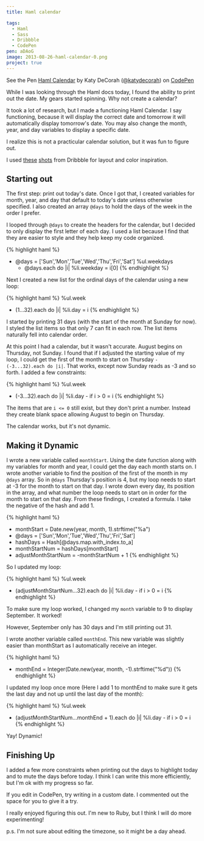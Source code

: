 ```yaml
---
title: Haml calendar

tags:
  - Haml
  - Sass
  - Dribbble
  - CodePen
pen: aDAoG
image: 2013-08-26-haml-calendar-0.png
project: true
---
```


<p data-height="400" data-theme-id="97" data-slug-hash="aDAoG" data-user="katydecorah" data-default-tab="result" class='codepen'>See the Pen <a href='http://codepen.io/katydecorah/pen/aDAoG'>Haml Calendar</a> by Katy DeCorah (<a href='http://codepen.io/katydecorah'>@katydecorah</a>) on <a href='http://codepen.io'>CodePen</a></p>

While I was looking through the Haml docs today, I found the ability to print out the date. My gears started spinning. Why not create a calendar?

It took a lot of research, but I made a functioning Haml Calendar. I say functioning, because it will display the correct date and tomorrow it will automatically display tomorrow's date. You may also change the month, year, and day variables to display a specific date.

I realize this is not a practicular calendar solution, but it was fun to figure out.

I used [these](http://dribbble.com/shots/1054042--Freebie-Calendar-Window?list=searches&tag=calendar) [shots](http://dribbble.com/shots/1054880-My-Birfday-Calendar) from Dribbble for layout and color inspiration.

## Starting out

The first step: print out today's date. Once I got that, I created variables for month, year, and day that default to today's date unless otherwise specified. I also created an array `@days` to hold the days of the week in the order I prefer.

I looped through `@days` to create the headers for the calendar, but I decided to only display the first letter of each day. I used a list because I find that they are easier to style and they help keep my code organized.

{% highlight haml %}

- @days = ['Sun','Mon','Tue','Wed','Thu','Fri','Sat']
  %ul.weekdays
  - @days.each do |i|
    %li.weekday
    = i[0]
    {% endhighlight %}

Next I created a new list for the ordinal days of the calendar using a new loop:

{% highlight haml %}
%ul.week

- (1...32).each do |i|
  %li.day
  = i
  {% endhighlight %}

I started by printing 31 days (with the start of the month at Sunday for now). I styled the list items so that only 7 can fit in each row. The list items naturally fell into calendar order.

At this point I had a calendar, but it wasn't accurate. August begins on Thursday, not Sunday. I found that if I adjusted the starting value of my loop, I could get the first of the month to start on Thursday `- (-3...32).each do |i|`. That works, except now Sunday reads as -3 and so forth. I added a few constraints:

{% highlight haml %}
%ul.week

- (-3...32).each do |i|
  %li.day - if i > 0
  = i
  {% endhighlight %}

The items that are `i <= 0` still exist, but they don't print a number. Instead they create blank space allowing August to begin on Thursday.

The calendar works, but it's not dynamic.

## Making it Dynamic

I wrote a new variable called `monthStart`. Using the date function along with my variables for month and year, I could get the day each month starts on. I wrote another variable to find the position of the first of the month in my `@days` array. So in `@days` Thursday's position is 4, but my loop needs to start at -3 for the month to start on that day. I wrote down every day, its position in the array, and what number the loop needs to start on in order for the month to start on that day. From these findings, I created a formula. I take the negative of the hash and add 1.

{% highlight haml %}

- monthStart = Date.new(year, month, 1).strftime("%a")
- @days = ['Sun','Mon','Tue','Wed','Thu','Fri','Sat']
- hashDays = Hash[@days.map.with_index.to_a]
- monthStartNum = hashDays[monthStart]
- adjustMonthStartNum = -monthStartNum + 1
  {% endhighlight %}

So I updated my loop:

{% highlight haml %}
%ul.week

- (adjustMonthStartNum...32).each do |i|
  %li.day - if i > 0
  = i
  {% endhighlight %}

To make sure my loop worked, I changed my `month` variable to 9 to display September. It worked!

However, September only has 30 days and I'm still printing out 31.

I wrote another variable called `monthEnd`. This new variable was slightly easier than monthStart as I automatically receive an integer.

{% highlight haml %}

- monthEnd = Integer(Date.new(year, month, -1).strftime("%d"))
  {% endhighlight %}

I updated my loop once more (Here I add 1 to monthEnd to make sure it gets the last day and not up until the last day of the month):

{% highlight haml %}
%ul.week

- (adjustMonthStartNum...monthEnd + 1).each do |i|
  %li.day - if i > 0
  = i
  {% endhighlight %}

Yay! Dynamic!

## Finishing Up

I added a few more constraints when printing out the days to highlight today and to mute the days before today. I think I can write this more efficiently, but I'm ok with my progress so far.

If you edit in CodePen, try writing in a custom date. I commented out the space for you to give it a try.

I really enjoyed figuring this out. I'm new to Ruby, but I think I will do more experimenting!

p.s. I'm not sure about editing the timezone, so it might be a day ahead.
